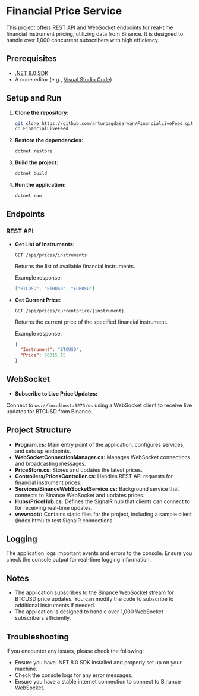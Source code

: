 # Financial Price Service

This project offers REST API and WebSocket endpoints for real-time financial instrument pricing, utilizing data from Binance. It is designed to handle over 1,000 concurrent subscribers with high efficiency.

## Prerequisites

- [.NET 8.0 SDK](https://dotnet.microsoft.com/download/dotnet/8.0)
- A code editor (e.g., [Visual Studio Code](https://code.visualstudio.com/))

## Setup and Run

1. **Clone the repository:**

   ```sh
   git clone https://github.com/arturbagdasaryan/FinancialLiveFeed.git
   cd FinancialLiveFeed
   ```

2. **Restore the dependencies:**

   ```sh
   dotnet restore
   ```

3. **Build the project:**

   ```sh
   dotnet build
   ```

4. **Run the application:**

   ```sh
   dotnet run
   ```

## Endpoints

### REST API

- **Get List of Instruments:**

  `GET /api/prices/instruments`

  Returns the list of available financial instruments.

  Example response:

  ```json
  ["BTCUSD", "ETHUSD", "EURUSD"]
  ```

- **Get Current Price:**

  `GET /api/prices/currentprice/{instrument}`

  Returns the current price of the specified financial instrument.

  Example response:

  ```json
  {
  	"Instrument": "BTCUSD",
  	"Price": 66315.15
  }
  ```

## WebSocket
- **Subscribe to Live Price Updates:**

Connect to `ws://localhost:5273/ws` using a WebSocket client to receive live updates for BTCUSD from Binance.

## Project Structure
- **Program.cs:** Main entry point of the application, configures services, and sets up endpoints.
- **WebSocketConnectionManager.cs:** Manages WebSocket connections and broadcasting messages.
- **PriceStore.cs:** Stores and updates the latest prices.
- **Controllers/PricesController.cs:** Handles REST API requests for financial instrument prices.
- **Services/BinanceWebSocketService.cs:** Background service that connects to Binance WebSocket and updates prices.
- **Hubs/PriceHub.cs:** Defines the SignalR hub that clients can connect to for receiving real-time updates.
- **wwwroot/:** Contains static files for the project, including a sample client (index.html) to test SignalR connections.
## Logging
The application logs important events and errors to the console. Ensure you check the console output for real-time logging information.

## Notes
- The application subscribes to the Binance WebSocket stream for BTCUSD price updates. You can modify the code to subscribe to additional instruments if needed.
- The application is designed to handle over 1,000 WebSocket subscribers efficiently.

## Troubleshooting
If you encounter any issues, please check the following:
- Ensure you have .NET 8.0 SDK installed and properly set up on your machine.
- Check the console logs for any error messages.
- Ensure you have a stable internet connection to connect to Binance WebSocket.
